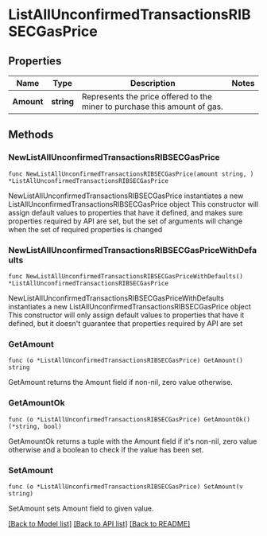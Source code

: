 # ListAllUnconfirmedTransactionsRIBSECGasPrice

## Properties

Name | Type | Description | Notes
------------ | ------------- | ------------- | -------------
**Amount** | **string** | Represents the price offered to the miner to purchase this amount of gas. | 

## Methods

### NewListAllUnconfirmedTransactionsRIBSECGasPrice

`func NewListAllUnconfirmedTransactionsRIBSECGasPrice(amount string, ) *ListAllUnconfirmedTransactionsRIBSECGasPrice`

NewListAllUnconfirmedTransactionsRIBSECGasPrice instantiates a new ListAllUnconfirmedTransactionsRIBSECGasPrice object
This constructor will assign default values to properties that have it defined,
and makes sure properties required by API are set, but the set of arguments
will change when the set of required properties is changed

### NewListAllUnconfirmedTransactionsRIBSECGasPriceWithDefaults

`func NewListAllUnconfirmedTransactionsRIBSECGasPriceWithDefaults() *ListAllUnconfirmedTransactionsRIBSECGasPrice`

NewListAllUnconfirmedTransactionsRIBSECGasPriceWithDefaults instantiates a new ListAllUnconfirmedTransactionsRIBSECGasPrice object
This constructor will only assign default values to properties that have it defined,
but it doesn't guarantee that properties required by API are set

### GetAmount

`func (o *ListAllUnconfirmedTransactionsRIBSECGasPrice) GetAmount() string`

GetAmount returns the Amount field if non-nil, zero value otherwise.

### GetAmountOk

`func (o *ListAllUnconfirmedTransactionsRIBSECGasPrice) GetAmountOk() (*string, bool)`

GetAmountOk returns a tuple with the Amount field if it's non-nil, zero value otherwise
and a boolean to check if the value has been set.

### SetAmount

`func (o *ListAllUnconfirmedTransactionsRIBSECGasPrice) SetAmount(v string)`

SetAmount sets Amount field to given value.



[[Back to Model list]](../README.md#documentation-for-models) [[Back to API list]](../README.md#documentation-for-api-endpoints) [[Back to README]](../README.md)


